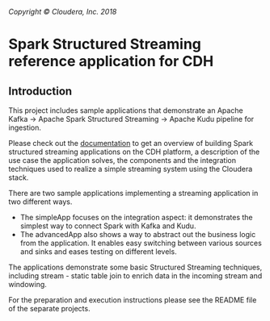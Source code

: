 _Copyright &copy; Cloudera, Inc. 2018_
# Spark Structured Streaming reference application for CDH

## Introduction

This project includes sample applications that demonstrate an Apache Kafka -> Apache Spark Structured Streaming -> Apache Kudu pipeline for ingestion.

Please check out the [documentation](docs/doc.md) to get an overview of building Spark structured streaming applications on the CDH platform,
a description of the use case the application solves, the components and the integration techniques used to realize a simple
streaming system using the Cloudera stack.  

There are two sample applications implementing a streaming application in two different ways.

* The simpleApp focuses on the integration aspect:
it demonstrates the simplest way to connect Spark with Kafka and Kudu.
* The advancedApp also shows a way to abstract out the business logic from the application.
It enables easy switching between various sources and sinks and eases testing on different levels.   

The applications demonstrate some basic Structured Streaming techniques, including stream - static table join to enrich data in the incoming stream
and windowing.

For the preparation and execution instructions please see the README file of the separate projects.
